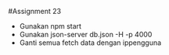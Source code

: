 #Assignment 23

- Gunakan npm start
- Gunakan json-server db.json -H <ippengguna> -p 4000
- Ganti semua fetch data dengan ippengguna